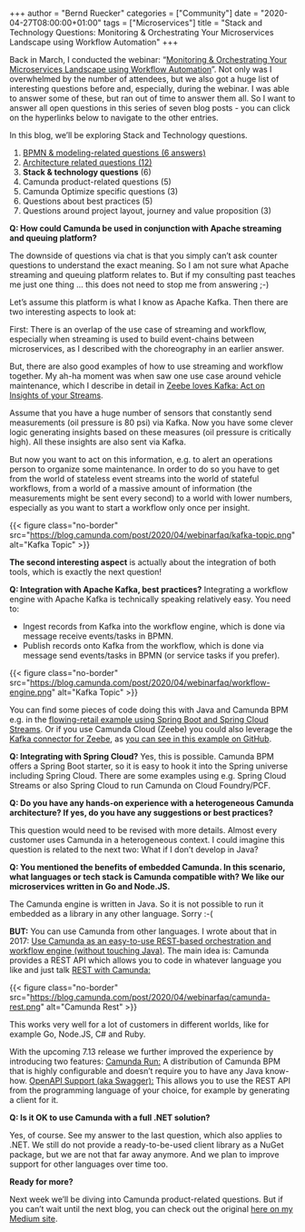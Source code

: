 +++
author = "Bernd Ruecker"
categories = ["Community"]
date = "2020-04-27T08:00:00+01:00"
tags = ["Microservices"]
title = "Stack and Technology Questions: Monitoring & Orchestrating Your Microservices Landscape using Workflow Automation"
+++

Back in March, I conducted the webinar: “[Monitoring & Orchestrating Your Microservices Landscape using Workflow Automation](https://camunda.com/learn/webinars/microservices-landscape-workflow-automation/)”. Not only was I overwhelmed by the number of attendees, but we also got a huge list of interesting questions before and, especially, during the webinar. I was able to answer some of these, but ran out of time to answer them all. So I want to answer all open questions in this series of seven blog posts - you can click on the hyperlinks below to navigate to the other entries.

<!--more-->

In this blog, we’ll be exploring Stack and Technology questions.

1. [BPMN & modeling-related questions (6 answers)](https://blog.camunda.com/post/2020/04/webinar-faq-part-1-monitoring-orchestrating-your-microservices-landscape-using-workflow-automation/)
2. [Architecture related questions (12)](https://blog.camunda.com/post/2020/04/architecture-questions-monitoring-orchestrating-your-microservices-landscape-using-workflow-automation/)
3. __Stack & technology questions__ (6)
4. Camunda product-related questions (5)
5. Camunda Optimize specific questions (3)
6. Questions about best practices (5)
7. Questions around project layout, journey and value proposition (3)


__Q: How could Camunda be used in conjunction with Apache streaming and queuing platform?__

The downside of questions via chat is that you simply can’t ask counter questions to understand the exact meaning. So I am not sure what Apache streaming and queuing platform relates to. But if my consulting past teaches me just one thing … this does not need to stop me from answering ;-)

Let’s assume this platform is what I know as Apache Kafka. Then there are two interesting aspects to look at:

First: There is an overlap of the use case of streaming and workflow, especially when streaming is used to build event-chains between microservices, as I described with the choreography in an earlier answer.

But, there are also good examples of how to use streaming and workflow together. My ah-ha moment was when saw one use case around vehicle maintenance, which I describe in detail in [Zeebe loves Kafka: Act on Insights of your Streams](https://blog.bernd-ruecker.com/zeebe-loves-kafka-d82516030f99).

Assume that you have a huge number of sensors that constantly send measurements (oil pressure is 80 psi) via Kafka. Now you have some clever logic generating insights based on these measures (oil pressure is critically high). All these insights are also sent via Kafka.

But now you want to act on this information, e.g. to alert an operations person to organize some maintenance. In order to do so you have to get from the world of stateless event streams into the world of stateful workflows, from a world of a massive amount of information (the measurements might be sent every second) to a world with lower numbers, especially as you want to start a workflow only once per insight.

{{< figure class="no-border" src="https://blog.camunda.com/post/2020/04/webinarfaq/kafka-topic.png" alt="Kafka Topic" >}}

__The second interesting aspect__ is actually about the integration of both tools, which is exactly the next question!

__Q: Integration with Apache Kafka, best practices?__
Integrating a workflow engine with Apache Kafka is technically speaking relatively easy. You need to:

- Ingest records from Kafka into the workflow engine, which is done via message receive events/tasks in BPMN.
- Publish records onto Kafka from the workflow, which is done via message send events/tasks in BPMN (or service tasks if you prefer).

{{< figure class="no-border" src="https://blog.camunda.com/post/2020/04/webinarfaq/workflow-engine.png" alt="Kafka Topic" >}}

You can find some pieces of code doing this with Java and Camunda BPM e.g. in the [flowing-retail example using Spring Boot and Spring Cloud Streams](https://github.com/berndruecker/flowing-retail/blob/master/kafka/java/order-camunda/src/main/java/io/flowing/retail/order/messages/MessageListener.java#L69). Or if you use Camunda Cloud (Zeebe) you could also leverage the [Kafka connector for Zeebe](https://zeebe.io/blog/2019/08/official-kafka-connector-for-zeebe/), as [you can see in this example on GitHub](https://github.com/zeebe-io/kafka-connect-zeebe/tree/master/examples/ping-pong).

__Q: Integrating with Spring Cloud?__
Yes, this is possible. Camunda BPM offers a Spring Boot starter, so it is easy to hook it into the Spring universe including Spring Cloud. There are some examples using e.g. Spring Cloud Streams or also Spring Cloud to run Camunda on Cloud Foundry/PCF.

__Q: Do you have any hands-on experience with a heterogeneous Camunda architecture? If yes, do you have any suggestions or best practices?__

This question would need to be revised with more details. Almost every customer uses Camunda in a heterogeneous context. I could imagine this question is related to the next two: What if I don’t develop in Java?

__Q: You mentioned the benefits of embedded Camunda. In this scenario, what languages or tech stack is Camunda compatible with? We like our microservices written in Go and Node.JS.__

The Camunda engine is written in Java. So it is not possible to run it embedded as a library in any other language. Sorry :-(

__BUT:__ You can use Camunda from other languages. I wrote about that in 2017: [Use Camunda as an easy-to-use REST-based orchestration and workflow engine (without touching Java)](https://blog.bernd-ruecker.com/use-camunda-without-touching-java-and-get-an-easy-to-use-rest-based-orchestration-and-workflow-7bdf25ac198e). The main idea is: Camunda provides a REST API which allows you to code in whatever language you like and just talk [REST with Camunda:](https://docs.camunda.org/manual/latest/reference/rest/)

{{< figure class="no-border" src="https://blog.camunda.com/post/2020/04/webinarfaq/camunda-rest.png" alt="Camunda Rest" >}}

This works very well for a lot of customers in different worlds, like for example Go, Node.JS, C# and Ruby.

With the upcoming 7.13 release we further improved the experience by introducing two features:
[Camunda Run:](https://blog.camunda.com/post/2020/03/introducing-camunda-bpm-run/) A distribution of Camunda BPM that is highly configurable and doesn’t require you to have any Java know-how.
[OpenAPI Support (aka Swagger):](https://blog.camunda.com/post/2020/02/camunda-bpm-7130-alpha2-released/) This allows you to use the REST API from the programming language of your choice, for example by generating a client for it.

__Q: Is it OK to use Camunda with a full .NET solution?__

Yes, of course. See my answer to the last question, which also applies to .NET. We still do not provide a ready-to-be-used client library as a NuGet package, but we are not that far away anymore. And we plan to improve support for other languages over time too.

__Ready for more?__

Next week we’ll be diving into Camunda product-related questions. But if you can’t wait until the next blog, you can check out the original [here on my Medium site](https://blog.bernd-ruecker.com/microservices-webinar-faq-1a9741f4481c).
